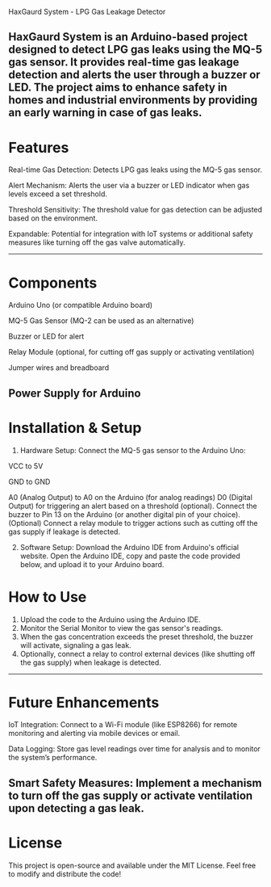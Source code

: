 HaxGaurd System - LPG Gas Leakage Detector
 
HaxGaurd System is an Arduino-based project designed to detect LPG gas leaks using the MQ-5 gas sensor. It provides real-time gas leakage detection and alerts the user through a buzzer or LED. The project aims to enhance safety in homes and industrial environments by providing an early warning in case of gas leaks.
---
# Features

Real-time Gas Detection: Detects LPG gas leaks using the MQ-5 gas sensor.

Alert Mechanism: Alerts the user via a buzzer or LED indicator when gas levels exceed a set threshold.

Threshold Sensitivity: The threshold value for gas detection can be adjusted based on the environment.

Expandable: Potential for integration with IoT systems or additional safety measures like turning off the gas valve automatically.

---
# Components

Arduino Uno (or compatible Arduino board)

MQ-5 Gas Sensor (MQ-2 can be used as an alternative)

Buzzer or LED for alert

Relay Module (optional, for cutting off gas supply or activating ventilation)

Jumper wires and breadboard

Power Supply for Arduino
---
# Installation & Setup

1. Hardware Setup:
Connect the MQ-5 gas sensor to the Arduino Uno:

VCC to 5V

GND to GND

A0 (Analog Output) to A0 on the Arduino (for analog readings)
D0 (Digital Output) for triggering an alert based on a threshold (optional).
Connect the buzzer to Pin 13 on the Arduino (or another digital pin of your choice).
(Optional) Connect a relay module to trigger actions such as cutting off the gas supply if leakage is detected.

2. Software Setup:
Download the Arduino IDE from Arduino's official website.
Open the Arduino IDE, copy and paste the code provided below, and upload it to your Arduino board.

# How to Use

1. Upload the code to the Arduino using the Arduino IDE.
2. Monitor the Serial Monitor to view the gas sensor's readings.
3. When the gas concentration exceeds the preset threshold, the buzzer will activate, signaling a gas leak.
4. Optionally, connect a relay to control external devices (like shutting off the gas supply) when leakage is detected.

---

# Future Enhancements

IoT Integration: Connect to a Wi-Fi module (like ESP8266) for remote monitoring and alerting via mobile devices or email.

Data Logging: Store gas level readings over time for analysis and to monitor the system’s performance.

Smart Safety Measures: Implement a mechanism to turn off the gas supply or activate ventilation upon detecting a gas leak.
---
# License
This project is open-source and available under the MIT License. Feel free to modify and distribute the code!